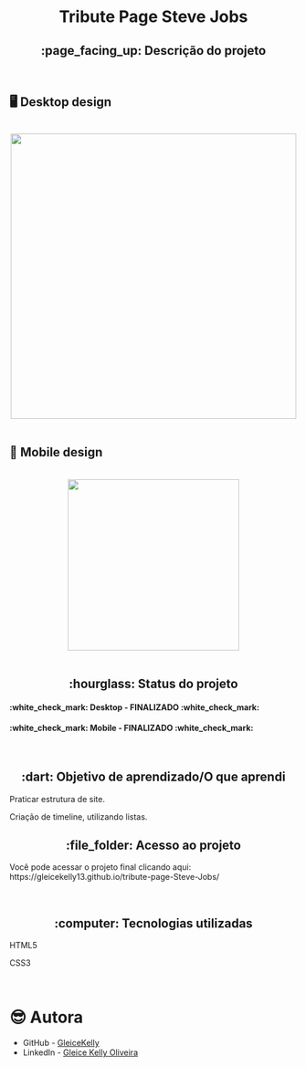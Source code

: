 <h1 align="center">Tribute Page Steve Jobs</h1>
<h2 align="center">:page_facing_up: Descrição do projeto</h2>
<br>

## :desktop_computer: Desktop design
<br>
<div align="center">
<img src="https://user-images.githubusercontent.com/80974593/201443224-cde7e489-3e63-4605-905c-87626b4bc05e.png"  width="500">
</div>
<br>

## :iphone: Mobile design
<br>
<div align="center">
<img src="https://user-images.githubusercontent.com/80974593/201979907-44b9b8e6-df10-4698-8367-ba3491b6dbb5.png" width="300">
</div>
<br>

<h2 align="center">:hourglass: Status do projeto </h2>
<h4>:white_check_mark: Desktop - FINALIZADO :white_check_mark: </h4> 
<h4>:white_check_mark: Mobile - FINALIZADO :white_check_mark: </h4>
<br>

<h2 align="center"> :dart: Objetivo de aprendizado/O que aprendi </h2>
<p>Praticar estrutura de site.</p>
<p>Criação de timeline, utilizando listas.</p>

<h2 align="center"> :file_folder: Acesso ao projeto </h2>
<p> Você pode acessar o projeto final clicando aqui: https://gleicekelly13.github.io/tribute-page-Steve-Jobs/ </p>

<br>
<h2 align="center"> :computer: Tecnologias utilizadas </h2>
<p>HTML5</p>
<p>CSS3</p>
<br>

# :sunglasses: Autora

- GitHub - [GleiceKelly](https://github.com/gleicekelly13)
- LinkedIn - [Gleice Kelly Oliveira](https://www.linkedin.com/in/gleicekelly13/)
